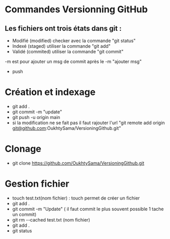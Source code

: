 # Commandes Versionning GitHub

## Les fichiers ont trois états dans git :
- Modifié (modified) checker avec la commande "git status"
- Indexé (staged) utiliser la commande "git add"
- Validé (commited) utiliser la commande "git commit"

-m est pour ajouter un msg de commit après le -m "ajouter msg"
- push

# Création et indexage 
- git add .
- git commit -m "update"
- git push -u origin main
- si la modification ne se fait pas il faut rajouter l'url "git remote add origin git@github.com:OukhtySama/VersioningGithub.git"

# Clonage 
- git clone https://github.com/OukhtySama/VersioningGithub.git

# Gestion fichier
- touch test.txt(nom fichier) : touch permet de créer un fichier 
- git add .
- git commit -m "Update" ( il faut commit le plus souvent possible  1 tache un commit)
- git rm --cached test.txt (nom fichier)
- git add .
- git status